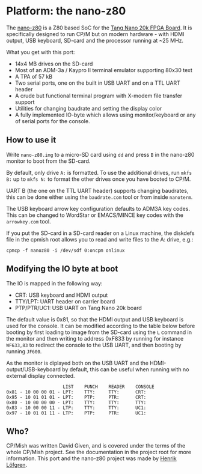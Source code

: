 Platform: the nano-z80
======================

The [nano-z80](https://github.com/venomix666/nano-z80) is a Z80 based SoC for the [Tang Nano 20k FPGA Board](https://wiki.sipeed.com/hardware/en/tang/tang-nano-20k/nano-20k.html). It is specifically designed to run CP/M but on modern hardware - with HDMI output, USB keyboard, SD-card and the processor running at ~25 MHz.

What you get with this port:

- 14x4 MB drives on the SD-card
- Most of an ADM-3a / Kaypro II terminal emulator supporting 80x30 text
- A TPA of 57 kB
- Two serial ports, one on the built in USB UART and on a TTL UART header
- A crude but functional terminal program with X-modem file transfer support
- Utilities for changing baudrate and setting the display color
- A fully implemented IO-byte which allows using monitor/keyboard or any of serial ports for the console.

How to use it
-------------
Write `nano-z80.img` to a micro-SD card using `dd` and press `B` in the nano-z80 monitor to boot from the SD-card.

By default, only drive `A:` is formatted. To use the additional drives, run `mkfs B:` up to `mkfs N:` to format the other drives once you have booted to CP/M.

UART B (the one on the TTL UART header) supports changing baudrates, this can be done either using the `baudrate.com` tool or from inside `nanoterm`.

The USB keyboard arrow key configuration defaults to ADM3A key codes. This can be changed to WordStar or EMACS/MINCE key codes with the `arrowkey.com` tool.

If you put the SD-card in a SD-card reader on a Linux machine, the diskdefs file in the
cpmish root allows you to read and write files to the A: drive, e.g.:

    cpmcp -f nanoz80 -i /dev/sdf 0:oncpm onlinux

Modifying the IO byte at boot
--------------
The IO is mapped in the following way:
- CRT: USB keyboard and HDMI output
- TTY/LPT: UART header on carrier board
- PTP/PTR/UC1: USB UART on Tang Nano 20k board

The default value is 0x81, so that the HDMI output and USB keyboard is used for the console. It can be modified according to the table below before booting by first loading to image from the SD-card using the `L` command in the monitor and then writing to address 0xF833 by running for instance `WF633,83` to redirect the console to the USB UART, and then booting by running `JF600`. 

As the monitor is diplayed both on the USB UART and the HDMI-output/USB-keyboard by default, this can be useful when running with no external display connected.
```
                     LIST    PUNCH    READER    CONSOLE  
0x81 - 10 00 00 01 - LPT:    TTY:     TTY:      CRT:  
0x95 - 10 01 01 01 - LPT:    PTP:     PTR:      CRT:  
0x80 - 10 00 00 00 - LPT:    TTY:     TTY:      TTY:  
0x83 - 10 00 00 11 - LTP:    TTY:     TTY:      UC1:  
0x97 - 10 01 01 11 - LTP:    PTP:     PTR:      UC1:  
```


Who?
----

CP/Mish  was written David Given, and is covered under the terms of the whole CP/Mish project. See the documentation in the project root for more information. This port and the nano-z80 project was made by [Henrik Löfgren](https://github.com/venomix666/).






